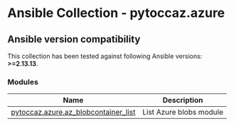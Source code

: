 # Ansible Collection - pytoccaz.azure

<!--start requires_ansible-->
## Ansible version compatibility

This collection has been tested against following Ansible versions: **>=2.13.13**.
<!--end requires_ansible-->

<!--start collection content-->
### Modules
Name | Description
--- | ---
[pytoccaz.azure.az_blobcontainer_list](https://github.com/pytoccaz/ansible_azure/blob/master/docs/pytoccaz.azure.az_blobcontainer_list_module.rst)|List Azure blobs module

<!--end collection content-->
